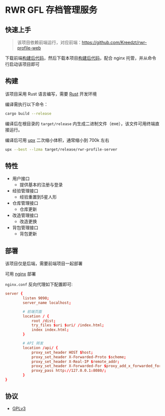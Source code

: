 # RWR GFL 存档管理服务

## 快速上手

> 该项目依赖前端运行，对应前端：https://github.com/Kreedzt/rwr-profile-web

下载前端[构建后代码](https://github.com/Kreedzt/rwr-profile-server/releases)，然后下载本项目[构建后代码](https://github.com/Kreedzt/rwr-profile-server/releases)，配合 nginx 托管，并从命令行启动该项目即可

## 构建

该项目采用 Rust 语言编写，需要 [Rust](https://www.rust-lang.org/) 开发环境

编译需执行以下命令：
```bash
cargo build --release
```

编译后在根目录的 `target/release` 内生成二进制文件（exe），该文件可用终端直接运行。

编译后可用 [upx](https://github.com/upx/upx) 二次缩小体积，通常缩小到 700k 左右

```bash
upx --best --lzma target/release/rwr-profile-server
```

## 特性

- 用户接口
  + 提供基本的注册与登录
- 经验管理接口
  + 经验重置到5星人形
- 仓库管理接口
  + 仓库更新
- 改造管理接口
  + 改造更换
- 背包管理接口
  + 背包更新

## 部署

该项目仅是后端，需要前端项目一起部署

可用 [nginx](http://nginx.org/en/download.html) 部署

`nginx.conf` 反向代理如下配置即可:

```conf
server {
        listen 9090;
        server_name localhost;

        # 前端页面
        location / {
            root /dist;
            try_files $uri $uri/ /index.html;
            index index.html;
        }

        # API 转发
        location /api/ {
         	proxy_set_header HOST $host;
        	proxy_set_header X-Forwarded-Proto $scheme;
       	 	proxy_set_header X-Real-IP $remote_addr;
        	proxy_set_header X-Forwarded-For $proxy_add_x_forwarded_for;
            proxy_pass http://127.0.0.1:8080/;
        }
}
```


## 协议

- [GPLv3](https://opensource.org/licenses/GPL-3.0)